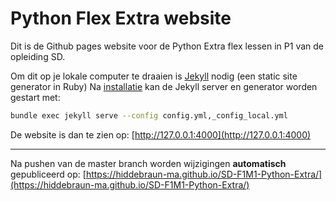 # Python Flex Extra website

Dit is de Github pages website voor de Python Extra flex lessen in P1 van de opleiding SD.

Om dit op je lokale computer te draaien is [Jekyll](https://jekyllrb.com/) nodig (een static site generator in Ruby)
Na [installatie](https://jekyllrb.com/docs/installation/) kan de Jekyll server en generator worden gestart met:

```bash
bundle exec jekyll serve --config config.yml,_config_local.yml
```

De website is dan te zien op:
[http://127.0.0.1:4000](http://127.0.0.1:4000)

----
Na pushen van de master branch worden wijzigingen **automatisch** gepubliceerd op:
[https://hiddebraun-ma.github.io/SD-F1M1-Python-Extra/](https://hiddebraun-ma.github.io/SD-F1M1-Python-Extra/)
